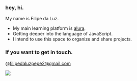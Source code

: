 ### hey, hi.

My name is Filipe da Luz.

- My main learning platform is [alura](https://www.alura.com.br).
- Getting deeper into the language of JavaScript.
- I intend to use this space to organize and share projects.

### If you want to get in touch.

@filipedaluzpepe2@gmail.com

![](https://media.tenor.com/sSj8NL-WI5kAAAAd/cat-sad.gif)
